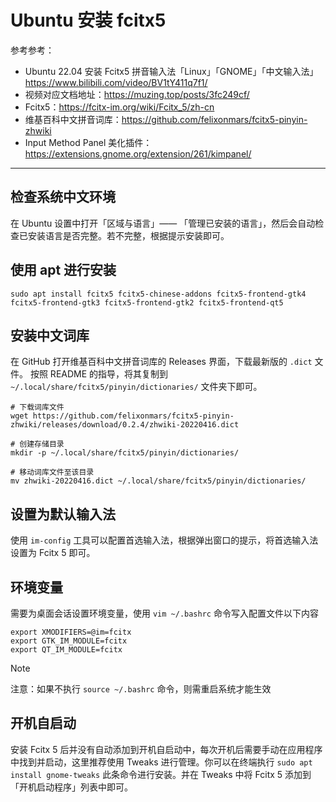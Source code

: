 # Ubuntu 安装 fcitx5

参考参考：

- Ubuntu 22.04 安装 Fcitx5 拼音输入法「Linux」「GNOME」「中文输入法」<https://www.bilibili.com/video/BV1tY411q7f1/>
- 视频对应文档地址：<https://muzing.top/posts/3fc249cf/>
- Fcitx5：<https://fcitx-im.org/wiki/Fcitx_5/zh-cn>
- 维基百科中文拼音词库：<https://github.com/felixonmars/fcitx5-pinyin-zhwiki>
- Input Method Panel 美化插件：<https://extensions.gnome.org/extension/261/kimpanel/>

---

## 检查系统中文环境

在 Ubuntu 设置中打开「区域与语言」—— 「管理已安装的语言」，然后会自动检查已安装语言是否完整。若不完整，根据提示安装即可。

## 使用 apt 进行安装

```shell
sudo apt install fcitx5 fcitx5-chinese-addons fcitx5-frontend-gtk4 fcitx5-frontend-gtk3 fcitx5-frontend-gtk2 fcitx5-frontend-qt5
```

## 安装中文词库

在 GitHub 打开维基百科中文拼音词库的 Releases 界面，下载最新版的 `.dict` 文件。
按照 README 的指导，将其复制到 `~/.local/share/fcitx5/pinyin/dictionaries/` 文件夹下即可。

```shell
# 下载词库文件
wget https://github.com/felixonmars/fcitx5-pinyin-zhwiki/releases/download/0.2.4/zhwiki-20220416.dict

# 创建存储目录
mkdir -p ~/.local/share/fcitx5/pinyin/dictionaries/

# 移动词库文件至该目录
mv zhwiki-20220416.dict ~/.local/share/fcitx5/pinyin/dictionaries/
```

## 设置为默认输入法

使用 `im-config` 工具可以配置首选输入法，根据弹出窗口的提示，将首选输入法设置为 Fcitx 5 即可。

## 环境变量

需要为桌面会话设置环境变量，使用 `vim ~/.bashrc` 命令写入配置文件以下内容

```shell
export XMODIFIERS=@im=fcitx
export GTK_IM_MODULE=fcitx
export QT_IM_MODULE=fcitx
```

> [!NOTE]
> 注意：如果不执行 `source ~/.bashrc` 命令，则需重启系统才能生效

## 开机自启动

安装 Fcitx 5 后并没有自动添加到开机自启动中，每次开机后需要手动在应用程序中找到并启动，这里推荐使用 Tweaks 进行管理。你可以在终端执行 `sudo apt install gnome-tweaks` 此条命令进行安装。并在 Tweaks 中将 Fcitx 5 添加到「开机启动程序」列表中即可。
